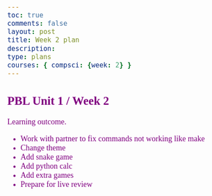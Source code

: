 ```yaml
---
toc: true
comments: false
layout: post
title: Week 2 plan 
description: 
type: plans
courses: { compsci: {week: 2} }
---
```


## PBL Unit 1 / Week 2
Learning outcome. 
- Work with partner to fix commands not working like make
- Change theme
- Add snake game
- Add python calc
- Add extra games
- Prepare for live review


<head>
    <meta charset="UTF-8">
    <meta name="viewport" content="width=device-width, initial-scale=1.0">
    <title>White Cursive Font on Purple Background</title>
    <style>
        body {
            background-color: light pink; /* Set background color to purple */
            color: purple; /* Set text color to white */
            font-family: cursive; /* Use cursive font-family */
            font-size: 18px; /* Set the font size (adjust as needed) */
        }
    </style>

